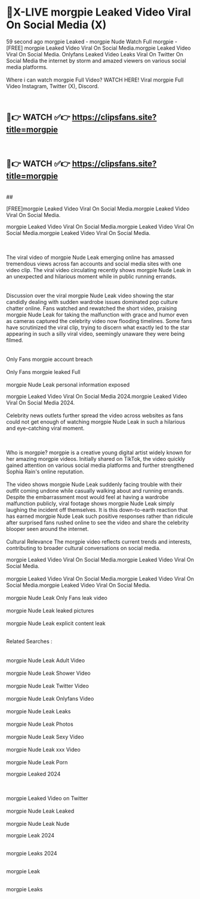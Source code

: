 # 🔴X-LIVE morgpie Leaked Video Viral On Social Media (X)<br>


59 second ago morgpie Leaked  - morgpie Nude  Watch Full morgpie - [FREE] morgpie Leaked Video Viral On Social Media.morgpie Leaked Video Viral On Social Media.   Onlyfans Leaked Video Leaks Viral On Twitter On Social Media the internet by storm and amazed viewers on various social media platforms. <br><br>
Where i can watch morgpie Full Video? WATCH HERE! Viral morgpie Full Video Instagram, Twitter (X), Discord. <br>


 <br>

##  🔴👉 WATCH ✅👉  <a href="https://clipsfans.site?title=morgpie&ref=git">https://clipsfans.site?title=morgpie</a> <br>
  <br>

##  🔴👉 WATCH ✅👉  <a href="https://clipsfans.site?title=morgpie&ref=git">https://clipsfans.site?title=morgpie</a> <br>
  <br>
  ##



[FREE]morgpie Leaked Video Viral On Social Media.morgpie Leaked Video Viral On Social Media. <br>

morgpie Leaked Video Viral On Social Media.morgpie Leaked Video Viral On Social Media.morgpie Leaked Video Viral On Social Media. <br>


  <br>

  <br>
The viral video of morgpie Nude Leak emerging online has amassed tremendous views across fan accounts and social media sites with one video clip. The viral video circulating recently shows morgpie Nude Leak in an unexpected and hilarious moment while in public running errands.<br>
<br>


<br>
Discussion over the viral morgpie Nude Leak video showing the star candidly dealing with sudden wardrobe issues dominated pop culture chatter online. Fans watched and rewatched the short video, praising morgpie Nude Leak for taking the malfunction with grace and humor even as cameras captured the celebrity video now flooding timelines. Some fans have scrutinized the viral clip, trying to discern what exactly led to the star appearing in such a silly viral video, seemingly unaware they were being filmed.<br>
<br>
<br> 
Only Fans morgpie account breach<br>
<br>
Only Fans morgpie leaked Full <br>
<br>
morgpie Nude Leak personal information exposed<br>

morgpie Leaked Video Viral On Social Media 2024.morgpie Leaked Video Viral On Social Media 2024. <br>
<br>
Celebrity news outlets further spread the video across websites as fans could not get enough of watching morgpie Nude Leak in such a hilarious and eye-catching viral moment.<br>
<br>

<br>
Who is morgpie? morgpie is a creative young digital artist widely known for her amazing morgpie videos. Initially shared on TikTok, the video quickly gained attention on various social media platforms and further strengthened Sophia Rain's online reputation.<br>
<br>
The video shows morgpie Nude Leak suddenly facing trouble with their outfit coming undone while casually walking about and running errands. Despite the embarrassment most would feel at having a wardrobe malfunction publicly, viral footage shows morgpie Nude Leak simply laughing the incident off themselves. It is this down-to-earth reaction that has earned morgpie Nude Leak such positive responses rather than ridicule after surprised fans rushed online to see the video and share the celebrity blooper seen around the internet.<br>
<br>
Cultural Relevance The morgpie video reflects current trends and interests, contributing to broader cultural conversations on social media.<br>

morgpie Leaked Video Viral On Social Media.morgpie Leaked Video Viral On Social Media.<br>
<br>
morgpie Leaked Video Viral On Social Media.morgpie Leaked Video Viral On Social Media.morgpie Leaked Video Viral On Social Media.<br>
<br>
morgpie Nude Leak Only Fans leak video<br>
<br>
morgpie Nude Leak leaked pictures<br>
<br>
morgpie Nude Leak explicit content leak<br>


<br>
Related Searches :<br>
<br>

<br>
morgpie Nude Leak Adult Video<br>
<br>
morgpie Nude Leak Shower Video<br>
<br>
morgpie Nude Leak Twitter Video<br>
<br>
morgpie Nude Leak Onlyfans Video<br>
<br>
morgpie Nude Leak Leaks<br>
<br>
morgpie Nude Leak Photos<br>

<br>
morgpie Nude Leak Sexy Video<br>
<br>
morgpie Nude Leak xxx Video<br>
<br>
morgpie Nude Leak Porn<br>

morgpie  Leaked 2024 <br> <br>
<br>

morgpie Leaked Video on Twitter <br>
<br>
morgpie Nude Leak Leaked<br>
<br>
morgpie Nude Leak Nude<br>


morgpie  Leak 2024 <br> <br>



morgpie  Leaks 2024 <br> <br>



 
morgpie  Leak<br> <br>



morgpie  Leaks<br> <br>





</p>




 



</p>










